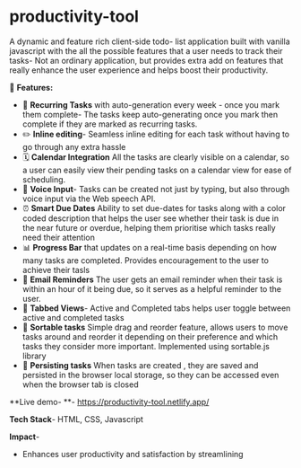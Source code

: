 # productivity-tool
A dynamic and feature rich client-side todo- list application built with vanilla javascript with the all the possible features that a user needs to track their tasks- Not an ordinary application, but provides extra add 
on features that really enhance the user experience and helps boost their productivity.


🚀 **Features:**
- 📆 **Recurring Tasks** with auto-generation every week - once you mark them complete- The tasks keep auto-generating once you mark then complete if they are marked as recurring tasks.
- ✏️ **Inline editing**- Seamless inline editing for each task without having to go through any extra hassle
- 🗓️ **Calendar Integration** All the tasks are clearly visible on a calendar, so a user can easily view their pending tasks on a calendar view for ease of scheduling. 
- 🎤 **Voice Input**- Tasks can be created not just by typing, but also through voice input via the Web speech API.
- ⏰ **Smart Due Dates** Ability to set due-dates for tasks along with a color coded description that helps the user see whether their task is due in the near future or overdue, helping them prioritise which tasks really need their attention
- 📊 **Progress Bar** that updates on a real-time basis depending on how many tasks are completed. Provides encouragement to the user to achieve their tasls
- 📧 **Email Reminders** The user gets an email reminder when their task is within an hour of it being due, so it serves as a helpful reminder to the user.
- 🎯 **Tabbed Views**- Active and Completed tabs helps user toggle between active and completed tasks 
- 🔀 **Sortable tasks** Simple drag and reorder feature, allows users to move tasks around and reorder it depending on their preference and which tasks they consider more important.
     Implemented using sortable.js library
- 💾 **Persisting tasks** When tasks are created , they are saved and persisted in the browser local storage, so they can be accessed even when the browser tab is closed
  

**Live demo- **- https://productivity-tool.netlify.app/


**Tech Stack**- HTML, CSS, Javascript

**Impact**- 

- Enhances user productivity and satisfaction by streamlining 
